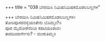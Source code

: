 +++
title = "038 ಬೇರಯಿಸಿ ನಿಮಿಷನಿಮಿಷಕಮೊಡಲಬಣ್ಣಗಳ"

+++
ಬೇರಯಿಸಿ ನಿಮಿಷನಿಮಿಷಕಮೊಡಲಬಣ್ಣಗಳ।  
ತೋರಿಪೂಸರವಳ್ಳಿಯಂತೇನು ಬೊಮ್ಮಂ?॥  
ಪೂರ ಮೈದೋರೆನೆಂಬಾ ಕಪಟಿಯಂಶಾವ।  
ತಾರದಿಂದಾರ್ಗೇನು? - ಮಂಕುತಿಮ್ಮ॥  
